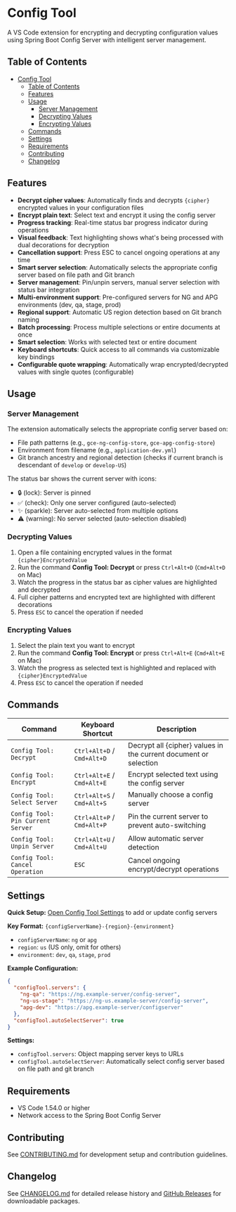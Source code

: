# Config Tool

A VS Code extension for encrypting and decrypting configuration values using Spring Boot Config Server with intelligent server management.

## Table of Contents

- [Config Tool](#config-tool)
  - [Table of Contents](#table-of-contents)
  - [Features](#features)
  - [Usage](#usage)
    - [Server Management](#server-management)
    - [Decrypting Values](#decrypting-values)
    - [Encrypting Values](#encrypting-values)
  - [Commands](#commands)
  - [Settings](#settings)
  - [Requirements](#requirements)
  - [Contributing](#contributing)
  - [Changelog](#changelog)

## Features

- **Decrypt cipher values**: Automatically finds and decrypts `{cipher}` encrypted values in your configuration files
- **Encrypt plain text**: Select text and encrypt it using the config server
- **Progress tracking**: Real-time status bar progress indicator during operations
- **Visual feedback**: Text highlighting shows what's being processed with dual decorations for decryption
- **Cancellation support**: Press ESC to cancel ongoing operations at any time
- **Smart server selection**: Automatically selects the appropriate config server based on file path and Git branch
- **Server management**: Pin/unpin servers, manual server selection with status bar integration
- **Multi-environment support**: Pre-configured servers for NG and APG environments (dev, qa, stage, prod)
- **Regional support**: Automatic US region detection based on Git branch naming
- **Batch processing**: Process multiple selections or entire documents at once
- **Smart selection**: Works with selected text or entire document
- **Keyboard shortcuts**: Quick access to all commands via customizable key bindings
- **Configurable quote wrapping**: Automatically wrap encrypted/decrypted values with single quotes (configurable)

## Usage

### Server Management

The extension automatically selects the appropriate config server based on:
- File path patterns (e.g., `gce-ng-config-store`, `gce-apg-config-store`)
- Environment from filename (e.g., `application-dev.yml`)
- Git branch ancestry and regional detection (checks if current branch is descendant of `develop` or `develop-US`)

The status bar shows the current server with icons:
- 🔒 (lock): Server is pinned
- ✅ (check): Only one server configured (auto-selected)
- ✨ (sparkle): Server auto-selected from multiple options
- ⚠️ (warning): No server selected (auto-selection disabled)

### Decrypting Values

1. Open a file containing encrypted values in the format `{cipher}EncryptedValue`
2. Run the command **Config Tool: Decrypt** or press `Ctrl+Alt+D` (`Cmd+Alt+D` on Mac)
3. Watch the progress in the status bar as cipher values are highlighted and decrypted
4. Full cipher patterns and encrypted text are highlighted with different decorations
5. Press `ESC` to cancel the operation if needed

### Encrypting Values

1. Select the plain text you want to encrypt
2. Run the command **Config Tool: Encrypt** or press `Ctrl+Alt+E` (`Cmd+Alt+E` on Mac)
3. Watch the progress as selected text is highlighted and replaced with `{cipher}EncryptedValue`
4. Press `ESC` to cancel the operation if needed

## Commands

| Command | Keyboard Shortcut | Description |
|---------|-------------------|-------------|
| `Config Tool: Decrypt` | `Ctrl+Alt+D` / `Cmd+Alt+D` | Decrypt all {cipher} values in the current document or selection |
| `Config Tool: Encrypt` | `Ctrl+Alt+E` / `Cmd+Alt+E` | Encrypt selected text using the config server |
| `Config Tool: Select Server` | `Ctrl+Alt+S` / `Cmd+Alt+S` | Manually choose a config server |
| `Config Tool: Pin Current Server` | `Ctrl+Alt+P` / `Cmd+Alt+P` | Pin the current server to prevent auto-switching |
| `Config Tool: Unpin Server` | `Ctrl+Alt+U` / `Cmd+Alt+U` | Allow automatic server detection |
| `Config Tool: Cancel Operation` | `ESC` | Cancel ongoing encrypt/decrypt operations |

## Settings

**Quick Setup:** [Open Config Tool Settings](command:workbench.action.openSettings?%5B%22configTool%22%5D) to add or update config servers

**Key Format:** `{configServerName}-{region}-{environment}`
- `configServerName`: `ng` or `apg`
- `region`: `us` (US only, omit for others)
- `environment`: `dev`, `qa`, `stage`, `prod`

**Example Configuration:**
```json
{
  "configTool.servers": {
    "ng-qa": "https://ng.example-server/config-server",
    "ng-us-stage": "https://ng-us.example-server/config-server",
    "apg-dev": "https://apg.example-server/configserver"
  },
  "configTool.autoSelectServer": true
}
```

**Settings:**
- `configTool.servers`: Object mapping server keys to URLs
- `configTool.autoSelectServer`: Automatically select config server based on file path and git branch

## Requirements

- VS Code 1.54.0 or higher
- Network access to the Spring Boot Config Server

## Contributing

See [CONTRIBUTING.md](CONTRIBUTING.md) for development setup and contribution guidelines.

## Changelog

See [CHANGELOG.md](CHANGELOG.md) for detailed release history and [GitHub Releases](https://github.com/tenerity-bbc/ext-vscode-config-tool/releases) for downloadable packages.